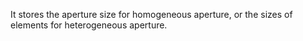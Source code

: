 It stores the aperture size for homogeneous aperture, or the sizes
 of elements for heterogeneous aperture.
